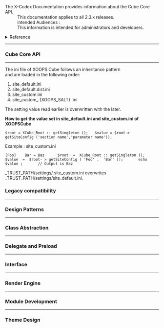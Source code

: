 <dl>
  <dt>The X-Codex Documentation provides information about the Cube Core API.</dt>
  <dd><span class="iconify" data-icon="mdi:cube-scan" data-width="18px" data-height="18px"></span> This documentation applies to all 2.3.x releases.</dd>
  <dd><span class="iconify" data-icon="mdi:account-multiple" data-width="18px" data-height="18px"></span> Intended Audiences :</dd>
  <dd>This information is intended for administrators and developers.</dd>
</dl>

<details>
<summary style="cursor: pointer;">Reference</summary>

- Cube Core API
- Legacy compatibility
- Design Patterns
- PHP Class Abstraction
- Delegate and Preload mechanism, single file extension 
- Interface
- Render Engine
- Module Development
- Theme Design

</details>

-----

### Cube Core API
-----

The ini file of XOOPS Cube follows an inheritance pattern  
and are loaded in the following order: 

1. site_default.ini
2. site_default.dist.ini
3. site_custom.ini
4. site_custom_ {XOOPS_SALT} .ini  

The setting value read earlier is overwritten with the later.

**How to get the value set in site_default.ini and site_custom.ini of XOOPSCube**

`$root = XCube_Root :: getSingleton ();  
$value = $root-> getSiteConfig ('section name','parameter name'));`  

Example : site_custom.ini   

`[Foo]   
Bar = Baz     
$root  =  XCube_Root :: getSingleton ();      
$value  =  $root- > getSiteConfig ( 'Foo' ,  'Bar' ));      
echo  $value ;      
// Output is Baz`   
  
_TRUST_PATH/settings/ site_custom.ini overwrites _TRUST_PATH/settings/site_default.ini.



### Legacy compatibility
-----

### Design Patterns
-----

### Class Abstraction
-----

### Delegate and Preload 
-----

### Interface
-----

### Render Engine
-----

### Module Development
-----

### Theme Design
